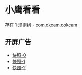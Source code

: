 # 小鹰看看

存在 1 规则组 - [com.okcam.ookcam](/src/apps/com.okcam.ookcam.ts)

## 开屏广告

- [快照-0](https://i.gkd.li/import/13066267)
- [快照-1](https://i.gkd.li/import/13066200)
- [快照-2](https://i.gkd.li/import/13211691)
